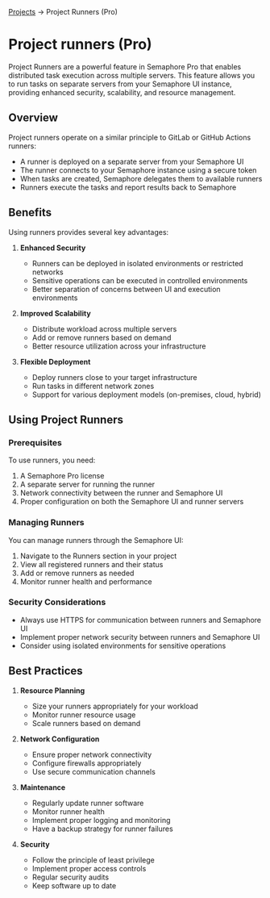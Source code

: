 <div class="breadcrumbs">
    <a href="/user-guide/task-templates/">Projects</a>
    → Project Runners (Pro)
</div>

# Project runners (Pro)

Project Runners are a powerful feature in Semaphore Pro that enables distributed task execution across multiple servers. This feature allows you to run tasks on separate servers from your Semaphore UI instance, providing enhanced security, scalability, and resource management.

## Overview

Project runners operate on a similar principle to GitLab or GitHub Actions runners:

- A runner is deployed on a separate server from your Semaphore UI
- The runner connects to your Semaphore instance using a secure token
- When tasks are created, Semaphore delegates them to available runners
- Runners execute the tasks and report results back to Semaphore

## Benefits

Using runners provides several key advantages:

1. **Enhanced Security**
   - Runners can be deployed in isolated environments or restricted networks
   - Sensitive operations can be executed in controlled environments
   - Better separation of concerns between UI and execution environments

2. **Improved Scalability**
   - Distribute workload across multiple servers
   - Add or remove runners based on demand
   - Better resource utilization across your infrastructure

3. **Flexible Deployment**
   - Deploy runners close to your target infrastructure
   - Run tasks in different network zones
   - Support for various deployment models (on-premises, cloud, hybrid)

## Using Project Runners

### Prerequisites

To use runners, you need:

1. A Semaphore Pro license
2. A separate server for running the runner
3. Network connectivity between the runner and Semaphore UI
4. Proper configuration on both the Semaphore UI and runner servers

<!-- ### Configuration

1. **Semaphore UI Configuration**
  

2. **Runner Setup** -->


### Managing Runners

You can manage runners through the Semaphore UI:

1. Navigate to the Runners section in your project
2. View all registered runners and their status
3. Add or remove runners as needed
4. Monitor runner health and performance

### Security Considerations

- Always use HTTPS for communication between runners and Semaphore UI
- Implement proper network security between runners and Semaphore UI
- Consider using isolated environments for sensitive operations

## Best Practices

1. **Resource Planning**
   - Size your runners appropriately for your workload
   - Monitor runner resource usage
   - Scale runners based on demand

2. **Network Configuration**
   - Ensure proper network connectivity
   - Configure firewalls appropriately
   - Use secure communication channels

3. **Maintenance**
   - Regularly update runner software
   - Monitor runner health
   - Implement proper logging and monitoring
   - Have a backup strategy for runner failures

4. **Security**
   - Follow the principle of least privilege
   - Implement proper access controls
   - Regular security audits
   - Keep software up to date